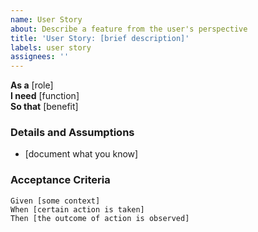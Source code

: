 ```yaml
---
name: User Story
about: Describe a feature from the user's perspective
title: 'User Story: [brief description]'
labels: user story
assignees: ''
---
```


**As a** [role]  
**I need** [function]  
**So that** [benefit]  

### Details and Assumptions
* [document what you know]  

### Acceptance Criteria  

```gherkin
Given [some context]
When [certain action is taken]
Then [the outcome of action is observed]
